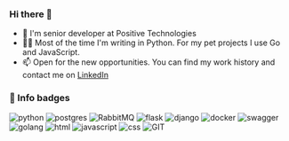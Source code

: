 ### Hi there 👋


- 🐍 I'm senior developer at Positive Technologies
- 👨‍💻 Most of the time I'm writing in Python. For my pet projects I use Go and JavaScript.
- 📫 Open for the new opportunities. You can find my work history and contact me on [LinkedIn](https://linkedin.com/in/unixander)

### 👾 Info badges

![python](https://img.shields.io/badge/python%20-%2314354C.svg?&style=for-the-badge&logo=python&logoColor=white) ![postgres](https://img.shields.io/badge/postgres-%23316192.svg?&style=for-the-badge&logo=postgresql&logoColor=white) ![RabbitMQ](https://img.shields.io/badge/RabbitMQ%20-grey.svg?&style=for-the-badge&logo=rabbitmq) ![flask](https://img.shields.io/badge/flask%20-yellowgreen.svg?&style=for-the-badge) ![django](https://img.shields.io/badge/django%20-%23092E20.svg?&style=for-the-badge&logo=django&logoColor=white) ![docker](https://img.shields.io/badge/docker-%232496ED.svg?&style=for-the-badge&logo=docker&logoColor=white) ![swagger](https://img.shields.io/badge/swagger-%2385EA2D.svg?&style=for-the-badge&logo=swagger&logoColor=black) ![golang](https://img.shields.io/badge/go-%2300ADD8.svg?&style=for-the-badge&logo=go&logoColor=white) ![html](https://img.shields.io/badge/html%20-%23E34F26.svg?&style=for-the-badge&logo=html5&logoColor=white) ![javascript](https://img.shields.io/badge/javascript%20-%23323330.svg?&style=for-the-badge&logo=javascript&logoColor=%23F7DF1E) ![css](https://img.shields.io/badge/css%20-%231572B6.svg?&style=for-the-badge&logo=css3&logoColor=white) 
![GIT](https://img.shields.io/badge/git%20-grey.svg?&style=for-the-badge&logo=git)
